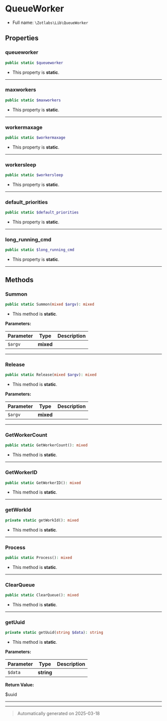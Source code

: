 
# QueueWorker





* Full name: `\Zotlabs\Lib\QueueWorker`



## Properties


### queueworker



```php
public static $queueworker
```



* This property is **static**.


***

### maxworkers



```php
public static $maxworkers
```



* This property is **static**.


***

### workermaxage



```php
public static $workermaxage
```



* This property is **static**.


***

### workersleep



```php
public static $workersleep
```



* This property is **static**.


***

### default_priorities



```php
public static $default_priorities
```



* This property is **static**.


***

### long_running_cmd



```php
public static $long_running_cmd
```



* This property is **static**.


***

## Methods


### Summon



```php
public static Summon(mixed $argv): mixed
```



* This method is **static**.




**Parameters:**

| Parameter | Type | Description |
|-----------|------|-------------|
| `$argv` | **mixed** |  |





***

### Release



```php
public static Release(mixed $argv): mixed
```



* This method is **static**.




**Parameters:**

| Parameter | Type | Description |
|-----------|------|-------------|
| `$argv` | **mixed** |  |





***

### GetWorkerCount



```php
public static GetWorkerCount(): mixed
```



* This method is **static**.








***

### GetWorkerID



```php
public static GetWorkerID(): mixed
```



* This method is **static**.








***

### getWorkId



```php
private static getWorkId(): mixed
```



* This method is **static**.








***

### Process



```php
public static Process(): mixed
```



* This method is **static**.








***

### ClearQueue



```php
public static ClearQueue(): mixed
```



* This method is **static**.








***

### getUuid



```php
private static getUuid(string $data): string
```



* This method is **static**.




**Parameters:**

| Parameter | Type | Description |
|-----------|------|-------------|
| `$data` | **string** |  |


**Return Value:**

$uuid




***


***
> Automatically generated on 2025-03-18
